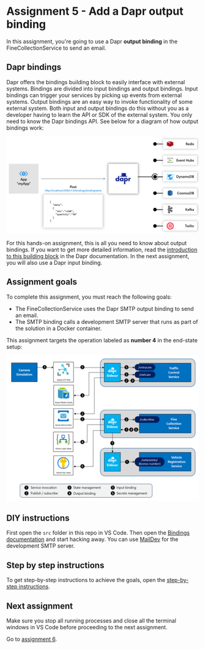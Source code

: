 # Assignment 5 - Add a Dapr output binding

In this assignment, you're going to use a Dapr **output binding** in the FineCollectionService to send an email.

## Dapr bindings

Dapr offers the bindings building block to easily interface with external systems. Bindings are divided into input bindings and output bindings. Input bindings can trigger your services by picking up events from external systems. Output bindings are an easy way to invoke functionality of some external system. Both input and output bindings do this without you as a developer having to learn the API or SDK of the external system. You only need to know the Dapr bindings API. See below for a diagram of how output bindings work:

<img src="img/output-binding.png" style="zoom: 50%;" />

For this hands-on assignment, this is all you need to know about output bindings. If you want to get more detailed information, read the [introduction to this building block](https://docs.dapr.io/developing-applications/building-blocks/bindings/) in the Dapr documentation. In the next assignment, you will also use a Dapr input binding.

## Assignment goals

To complete this assignment, you must reach the following goals:

- The FineCollectionService uses the Dapr SMTP output binding to send an email.
- The SMTP binding calls a development SMTP server that runs as part of the solution in a Docker container.

This assignment targets the operation labeled as **number 4** in the end-state setup:

<img src="../img/dapr-setup.png" style="zoom: 67%;" />

## DIY instructions

First open the `src` folder in this repo in VS Code. Then open the [Bindings documentation](https://docs.dapr.io/developing-applications/building-blocks/bindings/) and start hacking away. You can use [MailDev](https://github.com/maildev/maildev) for the development SMTP server.

## Step by step instructions

To get step-by-step instructions to achieve the goals, open the [step-by-step instructions](step-by-step.md).

## Next assignment

Make sure you stop all running processes and close all the terminal windows in VS Code before proceeding to the next assignment.

Go to [assignment 6](../Assignment06/README.md).
